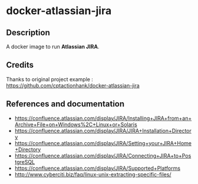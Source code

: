 # docker-atlassian-jira

## Description

A docker image to run **Atlassian JIRA**.

## Credits

Thanks to original project example : https://github.com/cptactionhank/docker-atlassian-jira

## References and documentation

* https://confluence.atlassian.com/display/JIRA/Installing+JIRA+from+an+Archive+File+on+Windows%2C+Linux+or+Solaris
* https://confluence.atlassian.com/display/JIRA/JIRA+Installation+Directory
* https://confluence.atlassian.com/display/JIRA/Setting+your+JIRA+Home+Directory
* https://confluence.atlassian.com/display/JIRA/Connecting+JIRA+to+PostgreSQL
* https://confluence.atlassian.com/display/JIRA/Supported+Platforms
* http://www.cyberciti.biz/faq/linux-unix-extracting-specific-files/
